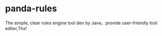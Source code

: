 # panda-rules

The simple, clear rules engine tool dev by Java，provide user-friendly tool editor,Thx!
